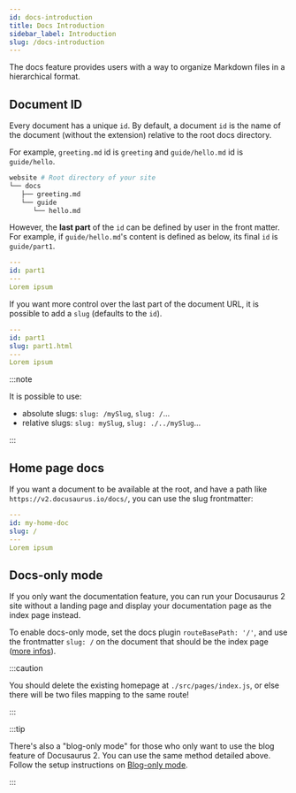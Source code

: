 ```yaml
---
id: docs-introduction
title: Docs Introduction
sidebar_label: Introduction
slug: /docs-introduction
---
```


The docs feature provides users with a way to organize Markdown files in a hierarchical format.

## Document ID

Every document has a unique `id`. By default, a document `id` is the name of the document (without the extension) relative to the root docs directory.

For example, `greeting.md` id is `greeting` and `guide/hello.md` id is `guide/hello`.

```bash
website # Root directory of your site
└── docs
   ├── greeting.md
   └── guide
      └── hello.md
```

However, the **last part** of the `id` can be defined by user in the front matter. For example, if `guide/hello.md`'s content is defined as below, its final `id` is `guide/part1`.

```yml
---
id: part1
---
Lorem ipsum
```

If you want more control over the last part of the document URL, it is possible to add a `slug` (defaults to the `id`).

```yml
---
id: part1
slug: part1.html
---
Lorem ipsum
```

:::note

It is possible to use:

- absolute slugs: `slug: /mySlug`, `slug: /`...
- relative slugs: `slug: mySlug`, `slug: ./../mySlug`...

:::

## Home page docs

If you want a document to be available at the root, and have a path like `https://v2.docusaurus.io/docs/`, you can use the slug frontmatter:

```yml
---
id: my-home-doc
slug: /
---
Lorem ipsum
```

## Docs-only mode

If you only want the documentation feature, you can run your Docusaurus 2 site without a landing page and display your documentation page as the index page instead.

To enable docs-only mode, set the docs plugin `routeBasePath: '/'`, and use the frontmatter `slug: /` on the document that should be the index page ([more infos](#home-page-docs)).

:::caution

You should delete the existing homepage at `./src/pages/index.js`, or else there will be two files mapping to the same route!

:::

:::tip

There's also a "blog-only mode" for those who only want to use the blog feature of Docusaurus 2. You can use the same method detailed above. Follow the setup instructions on [Blog-only mode](../../blog.md#blog-only-mode).

:::
